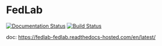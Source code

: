 # FedLab

[![Documentation Status](https://readthedocs.com/projects/fedlab-fedlab/badge/?version=latest&token=24c27118c61cc32da390946ad541028871fb336025d47404d1b6be000727ac4a)](https://fedlab-fedlab.readthedocs-hosted.com/en/latest/?badge=latest)
[![Build Status](https://travis-ci.com/SMILELab-FL/FedLab.svg?token=Zdxzuh6yQ7NxpAUZUUKb&branch=main)](https://travis-ci.com/SMILELab-FL/FedLab)


doc: https://fedlab-fedlab.readthedocs-hosted.com/en/latest/

